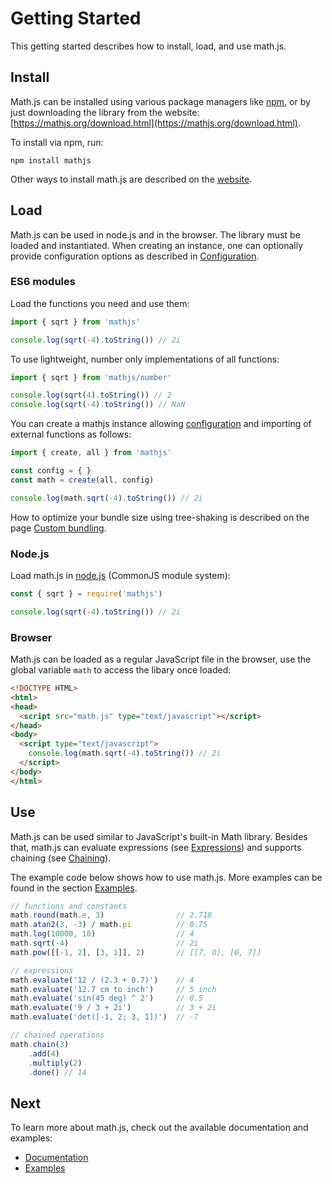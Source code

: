 # Getting Started

This getting started describes how to install, load, and use math.js.


## Install

Math.js can be installed using various package managers like [npm](https://npmjs.org/), or by just downloading the library from the website: [https://mathjs.org/download.html](https://mathjs.org/download.html).

To install via npm, run:

    npm install mathjs

Other ways to install math.js are described on the [website](https://mathjs.org/download.html).


## Load

Math.js can be used in node.js and in the browser. The library must be loaded
and instantiated. When creating an instance, one can optionally provide
configuration options as described in
[Configuration](core/configuration.md).

### ES6 modules

Load the functions you need and use them:

```js
import { sqrt } from 'mathjs'

console.log(sqrt(-4).toString()) // 2i
```

To use lightweight, number only implementations of all functions:

```js
import { sqrt } from 'mathjs/number'

console.log(sqrt(4).toString()) // 2
console.log(sqrt(-4).toString()) // NaN
```

You can create a mathjs instance allowing [configuration](core/configuration.md) and importing of external functions as follows:

```js
import { create, all } from 'mathjs'

const config = { }
const math = create(all, config)

console.log(math.sqrt(-4).toString()) // 2i
```

How to optimize your bundle size using tree-shaking is described on the page
[Custom bundling](custom_bundling.md).


### Node.js

Load math.js in [node.js](https://nodejs.org/) (CommonJS module system):

```js
const { sqrt } = require('mathjs')

console.log(sqrt(-4).toString()) // 2i
```


### Browser

Math.js can be loaded as a regular JavaScript file in the browser, use the global
variable `math` to access the libary once loaded:

```html
<!DOCTYPE HTML>
<html>
<head>
  <script src="math.js" type="text/javascript"></script>
</head>
<body>
  <script type="text/javascript">
    console.log(math.sqrt(-4).toString()) // 2i
  </script>
</body>
</html>
```

## Use

Math.js can be used similar to JavaScript's built-in Math library. Besides that,
math.js can evaluate expressions (see [Expressions](expressions/index.md)) and
supports chaining (see [Chaining](core/chaining.md)).

The example code below shows how to use math.js. More examples can be found in the
section [Examples](https://mathjs.org/examples/index.html).

```js
// functions and constants
math.round(math.e, 3)                // 2.718
math.atan2(3, -3) / math.pi          // 0.75
math.log(10000, 10)                  // 4
math.sqrt(-4)                        // 2i
math.pow([[-1, 2], [3, 1]], 2)       // [[7, 0], [0, 7]]

// expressions
math.evaluate('12 / (2.3 + 0.7)')    // 4
math.evaluate('12.7 cm to inch')     // 5 inch
math.evaluate('sin(45 deg) ^ 2')     // 0.5
math.evaluate('9 / 3 + 2i')          // 3 + 2i
math.evaluate('det([-1, 2; 3, 1])')  // -7

// chained operations
math.chain(3)
    .add(4)
    .multiply(2)
    .done() // 14
```

## Next

To learn more about math.js, check out the available documentation and examples:

- [Documentation](index.md)
- [Examples](https://mathjs.org/examples/index.html)
